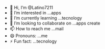 - 👋 Hi, I’m @Latino7211
- 👀 I’m interested in ...apps
- 🌱 I’m currently learning ...tecnology
- 💞️ I’m looking to collaborate on ...apps create
- 📫 How to reach me ...mail
- 😄 Pronouns: ...me
- ⚡ Fun fact: ...tecnology

<!---
Latino7211/Latino7211 is a ✨ special ✨ repository because its `README.md` (this file) appears on your GitHub profile.
You can click the Preview link to take a look at your changes.
--->
